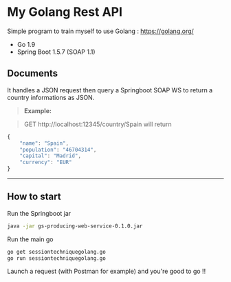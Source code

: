 # My Golang Rest API

Simple program to train myself to use Golang : https://golang.org/

 - Go 1.9
 - Spring Boot 1.5.7 (SOAP 1.1)

Documents
-------------

It handles a JSON request then query a Springboot SOAP WS to return a country informations as JSON.

> **Example:**

> GET http://localhost:12345/country/Spain will return
> 
```javascript
{
    "name": "Spain",
    "population": "46704314",
    "capital": "Madrid",
    "currency": "EUR"
}
```
----------

How to start
-------------

Run the Springboot jar
```bash
java -jar gs-producing-web-service-0.1.0.jar
```

Run the main go
```bash
go get sessiontechniquegolang.go
go run sessiontechniquegolang.go
```

Launch a request (with Postman for example) and you're good to go !!
